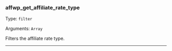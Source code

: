 ### affwp_get_affiliate_rate_type

Type: `filter`

Arguments: `Array`

Filters the affiliate rate type.

----

